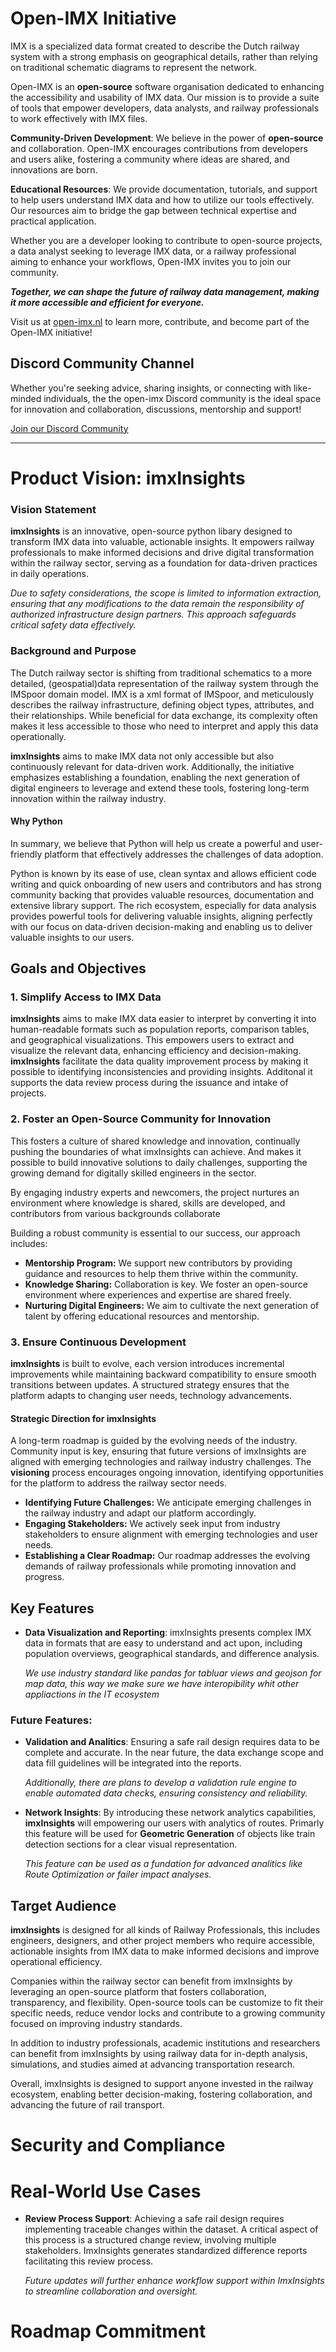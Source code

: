 # Open-IMX Initiative
IMX is a specialized data format created to describe the Dutch railway system with a strong emphasis on geographical details, rather than relying on traditional schematic diagrams to represent the network.

Open-IMX is an **open-source** software organisation dedicated to enhancing the accessibility and usability of IMX data. Our mission is to provide a suite of tools that empower developers, data analysts, and railway professionals to work effectively with IMX files. 

**Community-Driven Development**: We believe in the power of **open-source** and collaboration. Open-IMX encourages contributions from developers and users alike, fostering a community where ideas are shared, and innovations are born.

**Educational Resources**: We provide documentation, tutorials, and support to help users understand IMX data and how to utilize our tools effectively. Our resources aim to bridge the gap between technical expertise and practical application.

Whether you are a developer looking to contribute to open-source projects, a data analyst seeking to leverage IMX data, or a railway professional aiming to enhance your workflows, Open-IMX invites you to join our community. 

***Together, we can shape the future of railway data management, making it more accessible and efficient for everyone.***

Visit us at [open-imx.nl](https://open-imx.nl) to learn more, contribute, and become part of the Open-IMX initiative!

## Discord Community Channel
Whether you're seeking advice, sharing insights, or connecting with like-minded individuals, the the open-imx Discord community is the ideal space for innovation and collaboration, discussions, mentorship and support!

[Join our Discord Community](https://discord.gg/wBses7bPFg)

---------------------------------------------------------------------------------------------------------------------------


# Product Vision: imxInsights

### Vision Statement
**imxInsights** is an innovative, open-source python libary designed to transform IMX data into valuable, actionable insights. It empowers railway professionals to make informed decisions and drive digital transformation within the railway sector, serving as a foundation for data-driven practices in daily operations.

*Due to safety considerations, the scope is limited to information extraction, ensuring that any modifications to the data remain the responsibility of authorized infrastructure design partners. This approach safeguards critical safety data effectively.*

### Background and Purpose
The Dutch railway sector is shifting from traditional schematics to a more detailed, (geospatial)data representation of the railway system through the IMSpoor domain model. IMX is a xml format of IMSpoor, and meticulously describes the railway infrastructure, defining object types, attributes, and their relationships. While beneficial for data exchange, its complexity often makes it less accessible to those who need to interpret and apply this data operationally.

**imxInsights** aims to make IMX data not only accessible but also continuously relevant for data-driven work. Additionally, the initiative emphasizes establishing a foundation, enabling the next generation of digital engineers to leverage and extend these tools, fostering long-term innovation within the railway industry.


#### Why Python
In summary, we believe that Python will help us create a powerful and user-friendly platform that effectively addresses the challenges of data adoption.

Python is known by its ease of use, clean syntax and allows efficient code writing and quick onboarding of new users and contributors and has strong community backing that provides valuable resources, documentation and extensive library support. The rich ecosystem, especially for data analysis provides powerful tools for delivering valuable insights, aligning perfectly with our focus on data-driven decision-making and enabling us to deliver valuable insights to our users.


## Goals and Objectives

### 1. Simplify Access to IMX Data

**imxInsights** aims to make IMX data easier to interpret by converting it into human-readable formats such as population reports, comparison tables, and geographical visualizations. This empowers users to extract and visualize the relevant data, enhancing efficiency and decision-making. **imxInsights** facilitate the data quality improvement process by making it possible to identifying inconsistencies and providing insights. Additonal it supports the data review process during the issuance and intake of projects.


### 2. Foster an Open-Source Community for Innovation

This fosters a culture of shared knowledge and innovation, continually pushing the boundaries of what imxInsights can achieve. And makes it possible to build innovative solutions to daily challenges, supporting the growing demand for digitally skilled engineers in the sector.

By engaging industry experts and newcomers, the project nurtures an environment where knowledge is shared, skills are developed, and contributors from various backgrounds collaborate 

Building a robust community is essential to our success, our approach includes:

- **Mentorship Program:** We support new contributors by providing guidance and resources to help them thrive within the community.
- **Knowledge Sharing:** Collaboration is key. We foster an open-source environment where experiences and expertise are shared freely.
- **Nurturing Digital Engineers:** We aim to cultivate the next generation of talent by offering educational resources and mentorship.


### 3. Ensure Continuous Development 

**imxInsights** is built to evolve, each version introduces incremental improvements while maintaining backward compatibility to ensure smooth transitions between updates.
A structured strategy ensures that the platform adapts to changing user needs, technology advancements.

#### Strategic Direction for imxInsights

A long-term roadmap is guided by the evolving needs of the industry. Community input is key, ensuring that future versions of imxInsights are aligned with emerging technologies and railway industry challenges. The **visioning** process encourages ongoing innovation, identifying opportunities for the platform to address the railway sector needs.

- **Identifying Future Challenges:** We anticipate emerging challenges in the railway industry and adapt our platform accordingly.
- **Engaging Stakeholders:** We actively seek input from industry stakeholders to ensure alignment with emerging technologies and user needs.
- **Establishing a Clear Roadmap:** Our roadmap addresses the evolving demands of railway professionals while promoting innovation and progress.

## Key Features

- **Data Visualization and Reporting**: imxInsights presents complex IMX data in formats that are easy to understand and act upon, including population overviews, geographical standards, and difference analysis. 

   *We use industry standard like pandas for tabluar views and geojson for map data, this way we make sure we have interopibility whit other appliactions in the IT ecosystem*

### Future Features:

- **Validation and Analitics**: Ensuring a safe rail design requires data to be complete and accurate. In the near future, the data exchange scope and data fill guidelines will be integrated into the reports. 

   *Additionally, there are plans to develop a validation rule engine to enable automated data checks, ensuring consistency and reliability.*

- **Network Insights**: By introducing these network analytics capabilities, **imxInsights** will empowering our users with analytics of routes. Primarly this feature will be used for **Geometric Generation** of objects like train detection sections for a clear visual representation. 

   *This feature can be used as a fundation for advanced analitics like Route Optimization or failer impact analyses.*


## Target Audience

**imxInsights** is designed for all kinds of Railway Professionals, this includes engineers, designers, and other project members who require accessible, actionable insights from IMX data to make informed decisions and improve operational efficiency.

Companies within the railway sector can benefit from imxInsights by leveraging an open-source platform that fosters collaboration, transparency, and flexibility. Open-source tools can be customize to fit their specific needs, reduce vendor locks and contribute to a growing community focused on improving industry standards. 

In addition to industry professionals, academic institutions and researchers can benefit from imxInsights by using railway data for in-depth analysis, simulations, and studies aimed at advancing transportation research.

Overall, imxInsights is designed to support anyone invested in the railway ecosystem, enabling better decision-making, fostering collaboration, and advancing the future of rail transport.


# Security and Compliance

# Real-World Use Cases
- **Review Process Support**: Achieving a safe rail design requires implementing traceable changes within the dataset. A critical aspect of this process is a structured change review, involving multiple stakeholders. ImxInsights generates standardized difference reports facilitating this review process. 

   *Future updates will further enhance workflow support within ImxInsights to streamline collaboration and oversight.*



# Roadmap Commitment